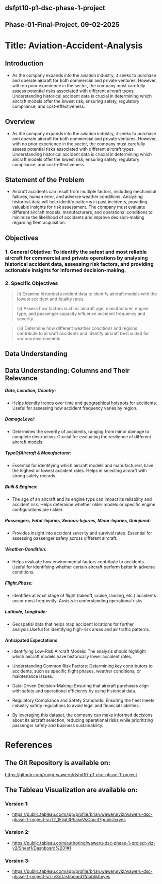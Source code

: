 ## dsfpt10-p1-dsc-phase-1-project
## Phase-01-Final-Project, 09-02-2025

# Title: Aviation-Accident-Analysis

## Introduction
- As the company expands into the aviation industry, it seeks to purchase and operate aircraft for both commercial and private ventures. However, with no prior experience in the sector, the company must carefully assess potential risks associated with different aircraft types. Understanding historical accident data is crucial in determining which aircraft models offer the lowest risk, ensuring safety, regulatory compliance, and cost-effectiveness.

## Overview
- As the company expands into the aviation industry, it seeks to purchase and operate aircraft for both commercial and private ventures. However, with no prior experience in the sector, the company must carefully assess potential risks associated with different aircraft types. Understanding historical accident data is crucial in determining which aircraft models offer the lowest risk, ensuring safety, regulatory compliance, and cost-effectiveness

## Statement of the Problem
- Aircraft accidents can result from multiple factors, including mechanical failures, human error, and adverse weather conditions. Analyzing historical data will help identify patterns in past incidents, providing valuable insights for risk assessment. The company must evaluate different aircraft models, manufacturers, and operational conditions to minimize the likelihood of accidents and improve decision-making regarding fleet acquisition.

## Objectives 
### 1. General Objetive: To identify the safest and most reliable aircraft for commercial and private operations by analysing historical accident data, assessing risk factors, and providing actionable insights for informed decision-making.

### 2. Specific Objectives
> (i) Examine historical accident data to identify aircraft models with the lowest accident and fatality rates.

> (ii) Assess how factors such as aircraft age, manufacturer, engine type, and passenger capacity influence accident frequency and severity.

> (iii) Determine how different weather conditions and regions contribute to aircraft accidents and identify aircraft best suited for various environments.

## Data Understanding
## Data Understanding: Columns and Their Relevance
##### Date, Location, Country:

- Helps identify trends over time and geographical hotspots for accidents. Useful for assessing how accident frequency varies by region.

##### DamageLevel:

- Determines the severity of accidents, ranging from minor damage to complete destruction. Crucial for evaluating the resilience of different aircraft models.

##### TypeOfAircraft & Manufacturer:

- Essential for identifying which aircraft models and manufacturers have the highest or lowest accident rates. Helps in selecting aircraft with strong safety records. 

##### Built & Engines:

- The age of an aircraft and its engine type can impact its reliability and accident risk.
Helps determine whether older models or specific engine configurations are riskier.

##### Passengers, Fatal-Injuries, Serious-Injuries, Minor-Injuries, Uninjured:

- Provides insight into accident severity and survival rates. Essential for assessing passenger safety across different aircraft.

##### Weather-Condition:

- Helps evaluate how environmental factors contribute to accidents. Useful for identifying whether certain aircraft perform better in adverse conditions.

##### Flight.Phase:

- Identifies at what stage of flight (takeoff, cruise, landing, etc.) accidents occur most frequently.
Assists in understanding operational risks.

##### Latitude, Longitude:

- Geospatial data that helps map accident locations for further analysis.Useful for identifying high-risk areas and air traffic patterns.

#### Anticipated Expectations

- Identifying Low-Risk Aircraft Models: The analysis should highlight which aircraft models have historically lower accident rates.

- Understanding Common Risk Factors: Determining key contributors to accidents, such as specific flight phases, weather conditions, or maintenance issues.

- Data-Driven Decision-Making: Ensuring that aircraft purchases align with safety and operational efficiency by using historical data.

- Regulatory Compliance and Safety Standards: Ensuring the fleet meets industry safety regulations to avoid legal and financial liabilities.

- By leveraging this dataset, the company can make informed decisions about its aircraft selection, reducing operational risks while prioritizing passenger safety and business sustainability.

# References
## The Git Repository is available on:
https://github.com/rurigi-waweru/dsfpt10-p1-dsc-phase-1-project

## The Tableau Visualization are available on:
### Version 1:
- https://public.tableau.com/app/profile/brian.waweru/viz/waweru-dsc-phase-1-project-viz/2_1FlightPhaseVsCount?publish=yes

### Version 2:
- https://public.tableau.com/authoring/waweru-dsc-phase-1-project-viz-v2/Sheet1/Dashboard%201#1

### Version 3:
- https://public.tableau.com/app/profile/brian.waweru/viz/waweru-dsc-phase-1-project-viz-v3/Dashboard1?publish=yes
